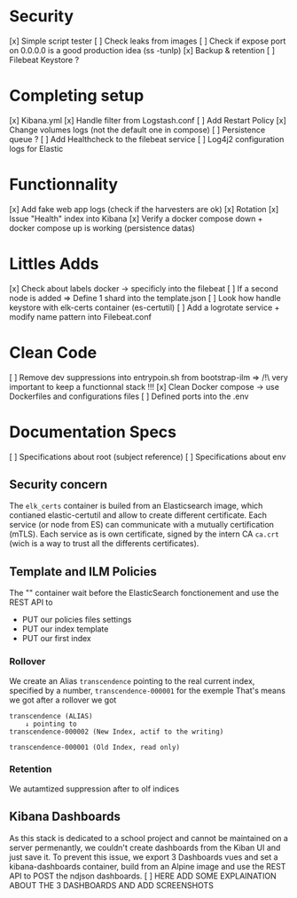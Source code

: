 # Security
[x] Simple script tester
[ ] Check leaks from images
[ ] Check if expose port on 0.0.0.0 is a good production idea (ss -tunlp)
[x] Backup & retention
[ ] Filebeat Keystore ?

# Completing setup
[x] Kibana.yml
[x] Handle filter from Logstash.conf
[ ] Add Restart Policy
[x] Change volumes logs (not the default one in compose)
[ ] Persistence queue ?
[ ] Add Healthcheck to the filebeat service
[ ] Log4j2 configuration logs for Elastic

# Functionnality
[x] Add fake web app logs (check if the harvesters are ok)
[x] Rotation
[x] Issue "Health" index into Kibana
[x] Verify a docker compose down + docker compose up is working (persistence datas)

# Littles Adds
[x] Check about labels docker -> specificly into the filebeat
[ ] If a second node is added => Define 1 shard into the template.json
[ ] Look how handle keystore with elk-certs container (es-certutil)
[ ] Add a logrotate service + modify name pattern into Filebeat.conf

# Clean Code
[ ] Remove dev suppressions into entrypoin.sh from bootstrap-ilm =>  /!\ very important to keep a functionnal stack !!!
[x] Clean Docker compose -> use Dockerfiles and configurations files 
[ ] Defined ports into the .env 




# Documentation Specs
[ ] Specifications about root (subject reference)
[ ] Specifications about env

## Security concern

The `elk_certs` container is builed from an Elasticsearch image, which contianed elastic-certutil and allow to create different certificate.
Each service (or node from ES) can communicate with a mutually certification (mTLS). Each service as is own certificate, signed by the intern CA `ca.crt` (wich is a way to trust all the differents certificates).


## Template and ILM Policies

The "" container wait before the ElasticSearch fonctionement and use the REST API to
- PUT our policies files settings
- PUT our index template
- PUT our first index


### Rollover

We create an Alias `transcendence` pointing to the real current index, specified by a number, `transcendence-000001` for the exemple
That's means we got after a rollover we got
```
transcendence (ALIAS) 
    ↓ pointing to  
transcendence-000002 (New Index, actif to the writing)

transcendence-000001 (Old Index, read only)
```

### Retention

We autamtized suppression after to olf indices


## Kibana Dashboards

As this stack is dedicated to a school project and cannot be maintained on a server permenantly, we couldn't create dashboards from the Kiban UI and just save it. To prevent this issue, we export 3 Dashboards vues and set a kibana-dashboards container, build from an Alpine image and use the REST API to POST the ndjson dashboards.
[ ] HERE ADD SOME EXPLAINATION ABOUT THE 3 DASHBOARDS AND ADD SCREENSHOTS 

